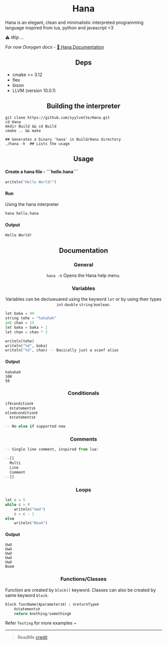 <h1 align="center">Hana</h1>
Hana is an elegant, clean and minimalistic interpreted programming language inspired from lua, python and javascript &lt;3

⚠️ *Wip ...*

*For now Doxygen docs* - [🌸 Hana Documentation](https://syylvette.github.io/Hana/)

<h2 align="center">Deps</h2>

<ul>
<li>cmake >= 3.12</li>
<li>flex</li>
<li>bison</li>
<li>LLVM (version 10.0.1)</li>
</ul>

<h2 align="center">Building the interpreter</h2>

```
git clone https://github.com/syylvette/Hana.git
cd Hana
mkdir Build && cd Build
cmake .. && make

## Generates a binary 'hana' in Build/Hana directory
./hana -h  ## Lists the usage
```

<h2 align="center">Usage</h2>

<h4 align="left">Create a hana file - ```hello.hana```</h4>

```py
writeln("Hello World!")
```

<h4 align="left">Run</h4>

Using the hana interpreter
```py
hana hello.hana
```

<h4 align="left">Output</h4>

```
Hello World!
```

<h2 align="center">Documentation</h2>

<h3 align="center">General</h3>

<p align="center"><code>hana -h</code> Opens the Hana help menu.</p>

<h3 align="center">Variables</h3>
<p align="center">Variables can be decluwuared using the keyword <code>let</code> or by using their types <code>int</code> <code>double</code> <code>string</code> <code>boolean</code>.</p>

```py
let baka = 99
string tehe = "hahahah"
int chan = 25
let baka = baka + 1
let chan = chan * 2

writeln(tehe)
writeln("%d", baka)
writeln("%d", chan) -- Basically just a scanf alias 
```

<h4 align="left">Output</h4>

```
hahahah
100
50
```

<h3 align="center">Conditionals</h3>

```py
if《condition》
  《statements》
else《condition》
  《statements》

-- No else if supported now
```

<h3 align="center">Comments</h3>

```py
-- Single line comment, inspired from lua!
```

```py
--[[
  Multi
  Line
  Comment
--]]
```


<h3 align="center">Loops</h3>

```py
let c = 5
while c > 0
    writeln("UwU")
    c = c - 1
else
    writeln("Boom")
```

<h4 align="left">Output</h4>

```
UwU
UwU
UwU
UwU
UwU
Boom
```

<h3 align="center">Functions/Classes</h3>

Function are created by ```block()``` keyword.
Classes can also be created by same keyword ```block```.

```py
block funcName(《parameters》) : 《returnType》
    《statements》
    return 《nothing/something》
```
Refer ```Testing``` for more examples ~

---


> ReadMe [credit](https://github.com/virejdasani/pythOwO)









